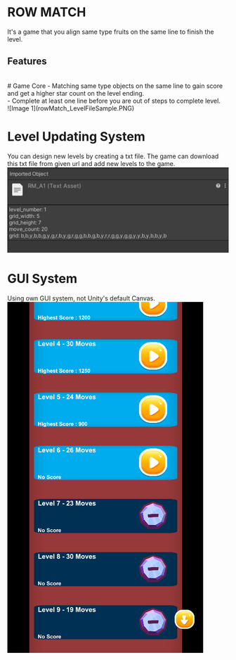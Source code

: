 # ROW MATCH
It's a game that you align same type fruits on the same line to finish the level.
<br />
## Features
<br />
# Game Core
- Matching same type objects on the same line to gain score and get a higher star count on the level ending. <br />
- Complete at least one line before you are out of steps to complete level.
<br /> ![Image 1](rowMatch_LevelFileSample.PNG) <br />

# Level Updating System
You can design new levels by creating a txt file. The game can download this txt file from given url and add new levels to the game.
<br /> ![Image 2](rowMatch_LevelFileSample.PNG) <br />

# GUI System
Using own GUI system, not Unity's default Canvas.
<br /> ![Image 3](rowMatch_Menu.PNG)
